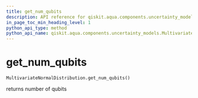```yaml
---
title: get_num_qubits
description: API reference for qiskit.aqua.components.uncertainty_models.MultivariateNormalDistribution.get_num_qubits
in_page_toc_min_heading_level: 1
python_api_type: method
python_api_name: qiskit.aqua.components.uncertainty_models.MultivariateNormalDistribution.get_num_qubits
---
```


# get\_num\_qubits

<span id="qiskit.aqua.components.uncertainty_models.MultivariateNormalDistribution.get_num_qubits" />

`MultivariateNormalDistribution.get_num_qubits()`

returns number of qubits

